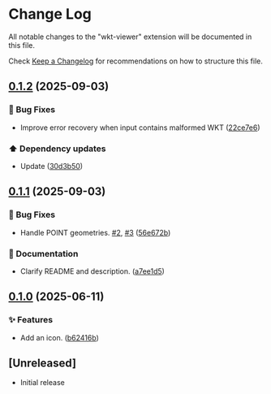 # Change Log

All notable changes to the "wkt-viewer" extension will be documented in this file.

Check [Keep a Changelog](http://keepachangelog.com/) for recommendations on how to structure this file.

## [0.1.2](https://github.com/hallsbyra/wkt-viewer/compare/v0.1.1...v0.1.2) (2025-09-03)


### 🐛 Bug Fixes

* Improve error recovery when input contains malformed WKT ([22ce7e6](https://github.com/hallsbyra/wkt-viewer/commit/22ce7e643fc69a14bae605f41c71564eb6c8767f))


### ⬆️ Dependency updates

* Update ([30d3b50](https://github.com/hallsbyra/wkt-viewer/commit/30d3b50e8f78b0651d690bb9f3f1a90894608117))

## [0.1.1](https://github.com/hallsbyra/wkt-viewer/compare/v0.1.0...v0.1.1) (2025-09-03)


### 🐛 Bug Fixes

* Handle POINT geometries. [#2](https://github.com/hallsbyra/wkt-viewer/issues/2), [#3](https://github.com/hallsbyra/wkt-viewer/issues/3) ([56e672b](https://github.com/hallsbyra/wkt-viewer/commit/56e672b4b94625667a6fb6425fbf53b85bb39564))


### 📝 Documentation

* Clarify README and description. ([a7ee1d5](https://github.com/hallsbyra/wkt-viewer/commit/a7ee1d54d16ece279173657179a0cf202b28a6e7))

## [0.1.0](https://github.com/hallsbyra/wkt-viewer/compare/v0.0.1...v0.1.0) (2025-06-11)


### ✨ Features

* Add an icon. ([b62416b](https://github.com/hallsbyra/wkt-viewer/commit/b62416b02a709a4e06045ac05588e095aa50a3e2))

## [Unreleased]

- Initial release
